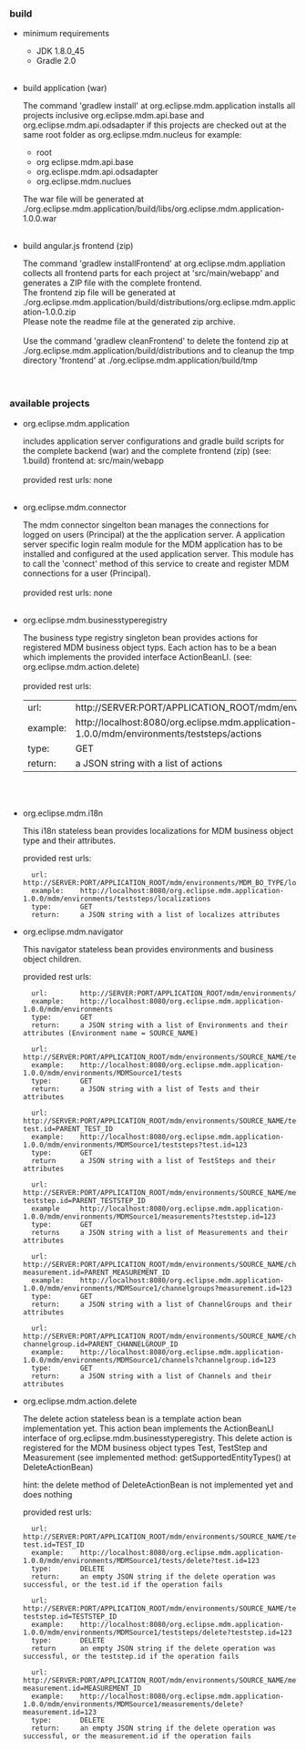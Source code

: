<!--
Copyright (c) 2016 Gigatronik Ingolstadt GmbH
All rights reserved. This program and the accompanying materials
are made available under the terms of the Eclipse Public License v1.0
which accompanies this distribution, and is available at
http://www.eclipse.org/legal/epl-v10.html
-->

<h3>build</h3>

- minimum requirements
    - JDK 1.8.0_45
    - Gradle 2.0
 <br><br>
- build application (war)

    The command 'gradlew install' at org.eclipse.mdm.application installs all projects 
    inclusive org.eclipse.mdm.api.base and org.eclipse.mdm.api.odsadapter if this
    projects are checked out at the same root folder as org.eclipse.mdm.nucleus
    for example:
    - root
     - org eclipse.mdm.api.base
     - org.eclispe.mdm.api.odsadapter
     - org.eclipse.mdm.nuclues

    The war file will be generated at ./org.eclipse.mdm.application/build/libs/org.eclipse.mdm.application-1.0.0.war
    <br><br>
- build angular.js frontend (zip)

    The command 'gradlew installFrontend' at org.eclipse.mdm.appliation collects all frontend 
    parts for each project at 'src/main/webapp' and generates a ZIP file with the complete
    frontend.
    <br>
    The frontend zip file will be generated at ./org.eclipse.mdm.application/build/distributions/org.eclipse.mdm.application-1.0.0.zip<br>
    Please note the readme file at the generated zip archive.
    <br><br>
    Use the command 'gradlew cleanFrontend' to delete the fontend zip at ./org.eclipse.mdm.application/build/distributions
    and to cleanup the tmp directory 'frontend' at ./org.eclipse.mdm.application/build/tmp
    <br><br><br>
    
<h3>available projects</h3>

- org.eclipse.mdm.application

    includes application server configurations and gradle build scripts for the complete
    backend (war) and the complete frontend (zip) (see: 1.build)
    frontend at: src/main/webapp
    <br><br>
    provided rest urls: none
    <br><br>
    
- org.eclipse.mdm.connector

    The mdm connector singelton bean manages the connections for logged on users (Principal) at 
    the the application server. A application server specific login realm module for the MDM application has to
    be installed and configured at the used application server. This module has to call the 'connect' method of 
    this service to create and register MDM connections for a user (Principal).
    <br><br>
    provided rest urls: none
    <br><br>
    
- org.eclipse.mdm.businesstyperegistry

    The business type registry singleton bean provides actions for registered MDM business object typs.
    Each action has to be a bean which implements the provided interface ActionBeanLI.
    (see: org.eclipse.mdm.action.delete)
    <br><br>
    provided rest urls:
    <br>
    <table>
    <tr><td>url:</td><td>http://SERVER:PORT/APPLICATION_ROOT/mdm/environments/MDM_BO_TYPE/actions</td></tr>
    <tr><td>example:</td><td>http://localhost:8080/org.eclipse.mdm.application-1.0.0/mdm/environments/teststeps/actions</td></tr>
    <tr><td>type:</td><td>GET</td></tr>
    <tr><td>return:</td><td>a JSON string with a list of actions</td></tr>
    </table>
    <br><br>
    
- org.eclipse.mdm.i18n

    This i18n stateless bean provides localizations for MDM business object type and their attributes.
    
    provided rest urls:
    
        url:        http://SERVER:PORT/APPLICATION_ROOT/mdm/environments/MDM_BO_TYPE/localizations
        example:    http://localhost:8080/org.eclipse.mdm.application-1.0.0/mdm/environments/teststeps/localizations
        type:       GET
        return:     a JSON string with a list of localizes attributes
       
- org.eclipse.mdm.navigator

    This navigator stateless bean provides environments and business object children. 
    
    provided rest urls:
    
        url:        http://SERVER:PORT/APPLICATION_ROOT/mdm/environments/
        example:    http://localhost:8080/org.eclipse.mdm.application-1.0.0/mdm/environments
        type:       GET
        return:     a JSON string with a list of Environments and their attributes (Environment name = SOURCE_NAME)
              
        url:        http://SERVER:PORT/APPLICATION_ROOT/mdm/environments/SOURCE_NAME/tests
        example:    http://localhost:8080/org.eclipse.mdm.application-1.0.0/mdm/environments/MDMSource1/tests
        type:       GET
        return:     a JSON string with a list of Tests and their attributes
           
        url:        http://SERVER:PORT/APPLICATION_ROOT/mdm/environments/SOURCE_NAME/teststeps?test.id=PARENT_TEST_ID
        example:    http://localhost:8080/org.eclipse.mdm.application-1.0.0/mdm/environments/MDMSource1/teststeps?test.id=123
        type:       GET
        return      a JSON string with a list of TestSteps and their attributes
          
        url:        http://SERVER:PORT/APPLICATION_ROOT/mdm/environments/SOURCE_NAME/measurements?teststep.id=PARENT_TESTSTEP_ID
        example     http://localhost:8080/org.eclipse.mdm.application-1.0.0/mdm/environments/MDMSource1/measurements?teststep.id=123
        type:       GET
        returns     a JSON string with a list of Measurements and their attributes
            
        url:        http://SERVER:PORT/APPLICATION_ROOT/mdm/environments/SOURCE_NAME/channelgroups?measurement.id=PARENT_MEASUREMENT_ID
        example:    http://localhost:8080/org.eclipse.mdm.application-1.0.0/mdm/environments/MDMSource1/channelgroups?measurement.id=123
        type:       GET
        return:     a JSON string with a list of ChannelGroups and their attributes
           
        url:        http://SERVER:PORT/APPLICATION_ROOT/mdm/environments/SOURCE_NAME/channels?channelgroup.id=PARENT_CHANNELGROUP_ID
        example:    http://localhost:8080/org.eclipse.mdm.application-1.0.0/mdm/environments/MDMSource1/channels?channelgroup.id=123
        type:       GET
        return:     a JSON string with a list of Channels and their attributes
          
- org.eclipse.mdm.action.delete

    The delete action stateless bean is a template action bean implementation yet. This action bean implements the
    ActionBeanLI interface of org.eclipse.mdm.businesstyperegistry. This delete action is registered for the MDM business
    object types Test, TestStep and Measurement (see implemented method: getSupportedEntityTypes() at DeleteActionBean)
    
    hint: the delete method of DeleteActionBean is not implemented yet and does nothing
    
    provided rest urls:
    
        url:        http://SERVER:PORT/APPLICATION_ROOT/mdm/environments/SOURCE_NAME/tests/delete?test.id=TEST_ID
        example:    http://localhost:8080/org.eclipse.mdm.application-1.0.0/mdm/environments/MDMSource1/tests/delete?test.id=123
        type:       DELETE
        return:     an empty JSON string if the delete operation was successful, or the test.id if the operation fails
          
        url:        http://SERVER:PORT/APPLICATION_ROOT/mdm/environments/SOURCE_NAME/teststeps/delete?teststep.id=TESTSTEP_ID
        example:    http://localhost:8080/org.eclipse.mdm.application-1.0.0/mdm/environments/MDMSource1/teststeps/delete?teststep.id=123
        type:       DELETE
        return      an empty JSON string if the delete operation was successful, or the teststep.id if the operation fails
    
        url:        http://SERVER:PORT/APPLICATION_ROOT/mdm/environments/SOURCE_NAME/measurements/delete?measurement.id=MEASUREMENT_ID
        example:    http://localhost:8080/org.eclipse.mdm.application-1.0.0/mdm/environments/MDMSource1/measurements/delete?measurement.id=123
        type:       DELETE
        return:     an empty JSON string if the delete operation was successful, or the measurement.id if the operation fails

